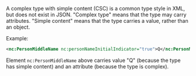 
A complex type with simple content (CSC) is a common type style in XML, but does not exist in JSON.  "Complex type" means that the type may carry attributes.  "Simple content" means that the type carries a value, rather than an object.

Example:

```xml
<nc:PersonMiddleName nc:personNameInitialIndicator="true">Q</nc:PersonMiddleName>
```

Element `nc:PersonMiddleName` above carries value "Q" (because the type has simple content) and an attribute (because the type is complex).
